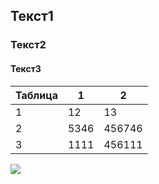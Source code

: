 ## Текст1

### Текст2

#### Текст3

| Таблица | 1    | 2          |
|---------|------|------------|
| 1       | 12   | 13         |
| 2       | 5346 | 456746     |
| 3       | 1111 | 456111     |

![](./zagolovok-2.png)
